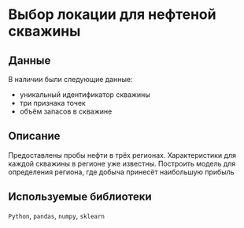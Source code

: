 # Выбор локации для нефтеной скважины

## Данные

В наличии были следующие данные:

- уникальный идентификатор скважины
- три признака точек
- объём запасов в скважине

## Описание

Предоставлены пробы нефти в трёх регионах. Характеристики для каждой скважины в регионе уже известны. Построить модель для определения региона, где добыча принесёт наибольшую прибыль

## Используемые библиотеки

`Python`, `pandas`, `numpy`, `sklearn`
